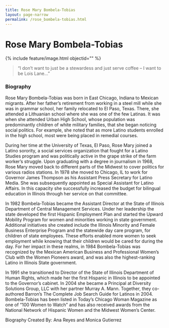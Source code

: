```yaml
---
title: Rose Mary Bombela-Tobias
layout: page-narrow
permalink: /rose_bombela-tobias.html
---
```

# Rose Mary Bombela-Tobias 

{% include feature/image.html objectid="" %}

>“I don’t want to just be a stewardess and just serve coffee – I want to be Lois Lane…” 

### Biography

Rose Mary Bombela-Tobias was born in East Chicago, Indiana to Mexican migrants. After her father’s retirement from working in a steel mill while she was in grammar school, her family relocated to El Paso, Texas. There, she attended a Lithuanian school where she was one of the few Latinas.  It was when she attended Urban High School, whose population was predominantly children of white military families, that she began noticing social politics.  For example, she noted that as more Latino students enrolled in the high school, most were being placed in remedial courses. 

During her time at the University of Texas, El Paso, Rose Mary joined a Latino sorority, a social services organization that fought for a Latino Studies program and was politically active in the grape strike of the farm worker’s struggle.  Upon graduating with a degree in journalism in 1968, Rose Mary moved back to different parts of the Midwest to cover politics for various radios stations.  In 1978 she moved to Chicago, IL to work for Governor James Thompson as his Assistant Press Secretary for Latino Media.  She was subsequently appointed as Special Assistant for Latino Affairs.  In this capacity she successfully increased the budget for bilingual education in Illinois through her service on that committee.

In 1982 Bombela-Tobias became the Assistant Director at the State of Illinois Department of Central Management Services. Under her leadership the state developed the first Hispanic Employment Plan and started the Upward Mobility Program for women and minorities working in state government.  Additional initiatives she created include the Illinois Minority and Female Business Enterprise Program and the statewide day care program, for children of state employees. These efforts enabled more women to seek employment while knowing that their children would be cared for during the day.  For her impact in these realms, in 1984 Bombela-Tobias was recognized by the Mexican American Business and Professional Women’s Club with the Women Pioneers award, and was also the highest-ranking Latino in Illinois State government.

In 1991 she transitioned to Director of the State of Illinois Department of Human Rights, which made her the first Hispanic in Illinois to be appointed to the Governor’s cabinet.  In 2004 she became a Principal at Diversity Solutions Group, LLC with her partner Murray A. Mann.  Together, they co-authored Barron’s The Complete Job Search Guide for Latinos in 2004.     Bombela-Tobias has been listed in Today’s Chicago Woman Magazine as one of “100 Women to Watch” and has also received awards from the National Network of Hispanic Women and the Midwest Women’s Center.

Biography Created By: Ana Reyes and Monica Gutierrez


